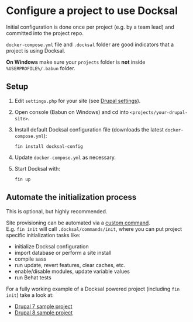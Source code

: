 # Configure a project to use Docksal

Initial configuration is done once per project (e.g. by a team lead) and committed into the project repo.

`docker-compose.yml` file and `.docksal` folder are good indicators that a project is using Docksal.  

**On Windows** make sure your `projects` folder is **not** inside `%USERPROFILE%/.babun` folder.
 
## Setup

1. Edit `settings.php` for your site (see [Drupal settings](/docs/drupal-settings.md)).
2. Open console (Babun on Windows) and cd into `<projects/your-drupal-site>`.
3. Install default Docksal configuration file (downloads the latest `docker-compose.yml`):
    
    ```
    fin install docksal-config
    ```

4. Update `docker-compose.yml` as necessary.

5. Start Docksal with:

    ```
    fin up
    ```

## Automate the initialization process

This is optional, but highly recommended.

Site provisioning can be automated via a [custom command](custom-commands.md).  
E.g. `fin init` will call `.docksal/commands/init`, where you can put project specific initialization tasks like:

- initialize Docksal configuration
- import database or perform a site install
- compile sass
- run update, revert features, clear caches, etc.
- enable/disable modules, update variable values
- run Behat tests

For a fully working example of a Docksal powered project (including `fin init`) take a look at:
- [Drupal 7 sample project](https://github.com/docksal/docksal-drupal7)
- [Drupal 8 sample project](https://github.com/docksal/docksal-drupal8)
